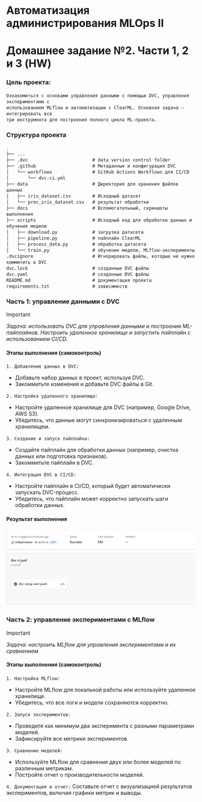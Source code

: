 
# Автоматизация администрирования MLOps II
# Домашнее задание №2. Части 1, 2 и 3 (HW)

### Цель проекта:
```
Ознакомиться с основами управления данными с помощью DVC, управления экспериментами с 
использованием MLflow и автоматизации с ClearML. Основная задача — интегрировать все 
три инструмента для построения полного цикла ML-проекта.
```

### Структура проекта

```
.
├── ...
├── .dvc                        # data version control folder 
├── .github                     # Метаданные и конфигурация DVC 
│   └── workflows               # GitHub Actions Workflows для CI/CD
│       └── dvc-ci.yml      
├── data                        # Директория для хранения файлов данных
│   ├── iris_dataset.csv        # Исходный датасет
│   └── proc_iris_dataset.csv   # результат обработки
├── docs                        # Вспомогательный, скриншоты выполнения
├── scripts                     # Исходный код для обработки данных и обучения модели
│   ├── download.py             # загрузка датасета
│   ├── pipeline.py             # пайплайн ClearML
│   ├── process_data.py         # обработка датасета
│   └── train.py                # обучение модели, MLflow-эксперименты
.dvcignore                      # Игнорировать файлы, которые не нужно коммитить в DVC
dvc.lock                        # созданные DVC файлы
dvc.yaml                        # созданные DVC файлы
README.md                       # документация проекта
requirements.txt                # зависимости
```

### Часть 1: управление данными с DVC

> [!IMPORTANT] 
> *Задача: использовать DVC для управления данными и построения ML-пайплайнов. 
> Настроить удаленное хранилище и запустить пайплайн с использованием CI/CD.*
 

#### Этапы выполнения (самоконтроль)
`1. Добавление данных в DVC:`
- Добавьте набор данных в проект, используя DVC.
- Закоммитьте изменения и добавьте DVC файлы в Git.

`2. Настройка удаленного хранилища:`
- Настройте удаленное хранилище для DVC (например, Google Drive, AWS S3).
- Убедитесь, что данные могут синхронизироваться с удаленным хранилищем.

`3. Создание и запуск пайплайна:`
- Создайте пайплайн для обработки данных (например, очистка данных или подготовка признаков).
- Закоммитьте пайплайн в DVC.

`4. Интеграция DVC в CI/CD:`
- Настройте пайплайн в CI/CD, который будет автоматически запускать DVC-процесс.
- Убедитесь, что пайплайн может корректно запускать шаги обработки данных.

#### Результат выполнения
![Result](./docs/Screenshot_1.png)

### Часть 2: управление экспериментами с MLflow

> [!IMPORTANT] 
> *Задача: настроить MLflow для управления экспериментами и их сравнением*

#### Этапы выполнения (самоконтроль)

`1. Настройка MLflow:`
- Настройте MLflow для локальной работы или используйте удаленное хранилище.
- Убедитесь, что все логи и модели сохраняются корректно.

`2. Запуск экспериментов:`

- Проведите как минимум два эксперимента с разными параметрами моделей.
- Зафиксируйте все метрики экспериментов.

`3. Сравнение моделей:`
- Используйте MLflow для сравнения двух или более моделей по различным метрикам.
- Постройте отчет о производительности моделей.

`4. Документация и отчет:`
Составьте отчет с визуализацией результатов экспериментов, включая графики метрик и выводы.